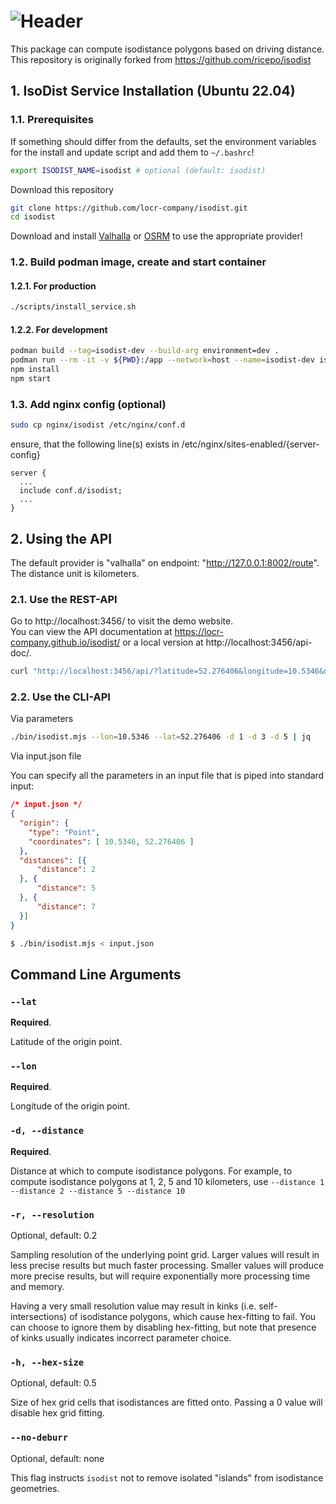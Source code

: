 # ![Header][0]

This package can compute isodistance polygons based on driving distance.  
This repository is originally forked from https://github.com/ricepo/isodist

## 1. IsoDist Service Installation (Ubuntu 22.04)

### 1.1. Prerequisites

If something should differ from the defaults, set the environment variables for the install and update script and add them to `~/.bashrc`!

```bash
export ISODIST_NAME=isodist # optional (default: isodist)
```

Download this repository

```bash
git clone https://github.com/locr-company/isodist.git
cd isodist
```

Download and install [Valhalla](https://github.com/valhalla/valhalla) or [OSRM](https://github.com/Project-OSRM/osrm-backend) to use the appropriate provider!

### 1.2. Build podman image, create and start container

#### 1.2.1. For production

```bash
./scripts/install_service.sh
```

#### 1.2.2. For development

```bash
podman build --tag=isodist-dev --build-arg environment=dev .
podman run --rm -it -v ${PWD}:/app --network=host --name=isodist-dev isodist-dev /bin/bash
npm install
npm start
```

### 1.3. Add nginx config (optional)

```bash
sudo cp nginx/isodist /etc/nginx/conf.d
```

ensure, that the following line(s) exists in /etc/nginx/sites-enabled/{server-config}

```nginx
server {
  ...
  include conf.d/isodist;
  ...
}
```

## 2. Using the API

The default provider is "valhalla" on endpoint: "http://127.0.0.1:8002/route".  
The distance unit is kilometers.  

### 2.1. Use the REST-API

Go to http://localhost:3456/ to visit the demo website.  
You can view the API documentation at https://locr-company.github.io/isodist/ or a local version at http://localhost:3456/api-doc/.

```bash
curl "http://localhost:3456/api/?latitude=52.276406&longitude=10.5346&distances=1,3,5" | jq
```

### 2.2. Use the CLI-API

Via parameters

```bash
./bin/isodist.mjs --lon=10.5346 --lat=52.276406 -d 1 -d 3 -d 5 | jq
```

Via input.json file

You can specify all the parameters in an input file that is piped into standard input:

```json
/* input.json */
{
  "origin": {
    "type": "Point",
    "coordinates": [ 10.5346, 52.276406 ]
  },
  "distances": [{
      "distance": 2
  }, {
      "distance": 5
  }, {
      "distance": 7
  }]
}
```

```sh
$ ./bin/isodist.mjs < input.json
```


## Command Line Arguments

### `--lat`
**Required**.

Latitude of the origin point.

### `--lon`
**Required**.

Longitude of the origin point.

### `-d, --distance`
**Required**.

Distance at which to compute isodistance polygons.
For example, to compute isodistance polygons at 1, 2, 5 and 10 kilometers, use
`--distance 1 --distance 2 --distance 5 --distance 10`

### `-r, --resolution`
Optional, default: 0.2

Sampling resolution of the underlying point grid. Larger values will result in less precise
results but much faster processing. Smaller values will produce more precise results, but will
require exponentially more processing time and memory.

Having a very small resolution value may result in kinks (i.e. self-intersections) of isodistance
polygons, which cause hex-fitting to fail. You can choose to ignore them by disabling hex-fitting,
but note that presence of kinks usually indicates incorrect parameter choice.


### `-h, --hex-size`
Optional, default: 0.5

Size of hex grid cells that isodistances are fitted onto. Passing a 0 value will disable
hex grid fitting.


### `--no-deburr`
Optional, default: none

This flag instructs `isodist` not to remove isolated "islands" from isodistance geometries.


[0]: media/isodist.png
[1]: https://download.geofabrik.de
